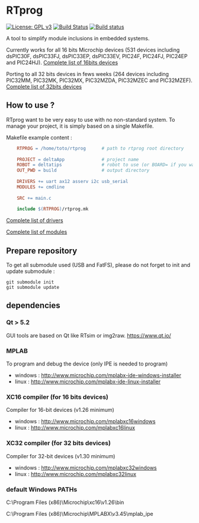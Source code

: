 # RTprog

[![License: GPL v3](https://img.shields.io/badge/License-GPL%20v3-blue.svg)](http://www.gnu.org/licenses/gpl-3.0)
[![Build Status](https://travis-ci.org/Robotips/rtprog.svg?branch=master)](https://travis-ci.org/Robotips/rtprog)
[![Build status](https://ci.appveyor.com/api/projects/status/yn3whlps1s3vy4ok?svg=true)](https://ci.appveyor.com/project/sebcaux/rtprog)

A tool to simplify module inclusions in embedded systems.

Currently works for all 16 bits Microchip devices (531 devices including
dsPIC30F, dsPIC33FJ, dsPIC33EP, dsPIC33EV, PIC24F, PIC24FJ, PIC24EP and PIC24HJ).
[Complete list of 16bits devices](support/archi/pic16b/README.md)

Porting to all 32 bits devices in fews weeks (264 devices including
PIC32MM, PIC32MK, PIC32MX, PIC32MZDA, PIC32MZEC and PIC32MZEF).
[Complete list of 32bits devices](support/archi/pic32/README.md)

## How to use ?
RTprog want to be very easy to use with no non-standard system. To manage your
project, it is simply based on a single Makefile.

Makefile example content :

```Makefile
	RTPROG = /home/toto/rtprog      # path to rtprog root directory
	
	PROJECT = deltaApp              # project name
	ROBOT = deltatips               # robot to use (or BOARD= if you want to choose only a board)
	OUT_PWD = build                 # output directory
	
	DRIVERS += uart ax12 asserv i2c usb_serial
	MODULES += cmdline
	
	SRC += main.c
	
	include $(RTPROG)/rtprog.mk
```

[Complete list of drivers](support/driver/README.md)

[Complete list of modules](support/module/README.md)

## Prepare repository

To get all submodule used (USB and FatFS), please do not forget to init and update submodule :

	git submodule init
	git submodule update

## dependencies
### Qt > 5.2
GUI tools are based on Qt like RTsim or img2raw. https://www.qt.io/

### MPLAB
To program and debug the device (only IPE is needed to program)

* windows : http://www.microchip.com/mplabx-ide-windows-installer
* linux : http://www.microchip.com/mplabx-ide-linux-installer

### XC16 compiler (for 16 bits devices)
Compiler for 16-bit devices (v1.26 minimum)

* windows : http://www.microchip.com/mplabxc16windows
* linux : http://www.microchip.com/mplabxc16linux

### XC32 compiler (for 32 bits devices)
Compiler for 32-bit devices (v1.30 minimum)

* windows : http://www.microchip.com/mplabxc32windows
* linux : http://www.microchip.com/mplabxc32linux

### default Windows PATHs
C:\Program Files (x86)\Microchip\xc16\v1.26\bin

C:\Program Files (x86)\Microchip\MPLABX\v3.45\mplab_ipe

